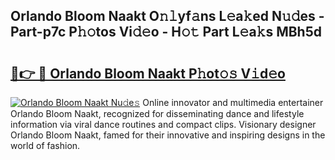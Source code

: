 ## Orlando Bloom Naakt O𝚗𝚕yf𝚊ns L𝚎a𝚔ed N𝚞𝚍es - Part-p7c P𝚑𝚘tos Vi𝚍𝚎o - H𝚘𝚝 Part L𝚎a𝚔s MBh5d

# <h2><a href="http://kfeyos.oniu.top/?m=Orlando+Bloom+Naakt">🔗👉 🔴 Orlando Bloom Naakt P𝚑ot𝚘𝚜 V𝚒d𝚎o</a></h2>

[![Orlando Bloom Naakt Nu𝚍e𝚜](https://i.imgur.com/0qMVB7G.gif)](http://kfeyos.oniu.top/?m=Orlando+Bloom+Naakt)
Online innovator and multimedia entertainer Orlando Bloom Naakt, recognized for disseminating dance and lifestyle information via viral dance routines and compact clips. Visionary designer Orlando Bloom Naakt, famed for their innovative and inspiring designs in the world of fashion.  
